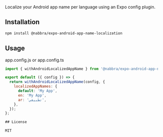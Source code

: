 Localize your Android app name per language using an Expo config plugin.

## Installation

```sh
npm install @nabbra/expo-android-app-name-localization
```

## Usage
app.config.js or app.config.ts

```js
import { withAndroidLocalizedAppName } from '@nabbra/expo-android-app-name-localization';

export default ({ config }) => {
  return withAndroidLocalizedAppName(config, {
    localizedAppNames: {
      default: 'My App',
      en: 'My App',
      ar: 'تطبيقي',
    },
  });
};

## License

MIT
